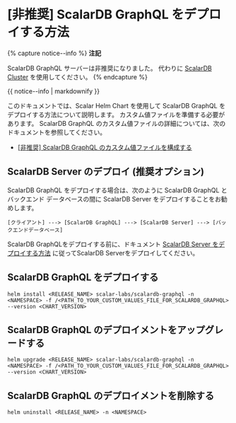 # [非推奨] ScalarDB GraphQL をデプロイする方法

{% capture notice--info %}
**注記**

ScalarDB GraphQL サーバーは非推奨になりました。 代わりに [ScalarDB Cluster](how-to-deploy-scalardb-cluster.md) を使用してください。
{% endcapture %}

<div class="notice--info">{{ notice--info | markdownify }}</div>

このドキュメントでは、Scalar Helm Chart を使用して ScalarDB GraphQL をデプロイする方法について説明します。 カスタム値ファイルを準備する必要があります。 ScalarDB GraphQL のカスタム値ファイルの詳細については、次のドキュメントを参照してください。

* [[非推奨] ScalarDB GraphQL のカスタム値ファイルを構成する](configure-custom-values-scalardb-graphql.md)

## ScalarDB Server のデプロイ (推奨オプション)

ScalarDB GraphQL をデプロイする場合は、次のように ScalarDB GraphQL とバックエンド データベースの間に ScalarDB Server をデプロイすることをお勧めします。

```
[クライアント] ---> [ScalarDB GraphQL] ---> [ScalarDB Server] ---> [バックエンドデータベース]
```

ScalarDB GraphQLをデプロイする前に、ドキュメント [ScalarDB Server をデプロイする方法](how-to-deploy-scalardb.md) に従ってScalarDB Serverをデプロイしてください。

## ScalarDB GraphQL をデプロイする

```console
helm install <RELEASE_NAME> scalar-labs/scalardb-graphql -n <NAMESPACE> -f /<PATH_TO_YOUR_CUSTOM_VALUES_FILE_FOR_SCALARDB_GRAPHQL> --version <CHART_VERSION>
```

## ScalarDB GraphQL のデプロイメントをアップグレードする

```console
helm upgrade <RELEASE_NAME> scalar-labs/scalardb-graphql -n <NAMESPACE> -f /<PATH_TO_YOUR_CUSTOM_VALUES_FILE_FOR_SCALARDB_GRAPHQL> --version <CHART_VERSION>
```

## ScalarDB GraphQL のデプロイメントを削除する

```console
helm uninstall <RELEASE_NAME> -n <NAMESPACE>
```
